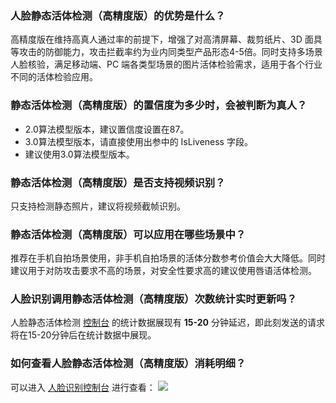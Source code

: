 ### 人脸静态活体检测（高精度版）的优势是什么？
高精度版在维持高真人通过率的前提下，增强了对高清屏幕、裁剪纸片、3D 面具等攻击的防御能力，攻击拦截率约为业内同类型产品形态4-5倍。同时支持多场景人脸核验，满足移动端、PC 端各类型场景的图片活体检验需求，适用于各个行业不同的活体检验应用。

### 静态活体检测（高精度版）的置信度为多少时，会被判断为真人？
- 2.0算法模型版本，建议置信度设置在87。
- 3.0算法模型版本，请直接使用出参中的 IsLiveness 字段。
- 建议使用3.0算法模型版本。

### 静态活体检测（高精度版）是否支持视频识别？
只支持检测静态照片，建议将视频截帧识别。
    

### 静态活体检测（高精度版）可以应用在哪些场景中？
推荐在手机自拍场景使用，非手机自拍场景的活体分数参考价值会大大降低。同时建议用于对防攻击要求不高的场景，对安全性要求高的建议使用唇语活体检测。


### 人脸识别调用静态活体检测（高精度版）次数统计实时更新吗？
人脸静态活体检测 [控制台](https://console.cloud.tencent.com/aiface/detect-live-face/stat) 的统计数据展现有 **15-20** 分钟延迟，即此刻发送的请求将在15-20分钟后在统计数据中展现。

### 如何查看人脸静态活体检测（高精度版）消耗明细？
可以进入 [人脸识别控制台](https://console.cloud.tencent.com/aiface/detect-live-face-accurate/stat) 进行查看：
![](https://qcloudimg.tencent-cloud.cn/raw/48aeed5df30cf6c1d72f8d612d2d111e.png)
